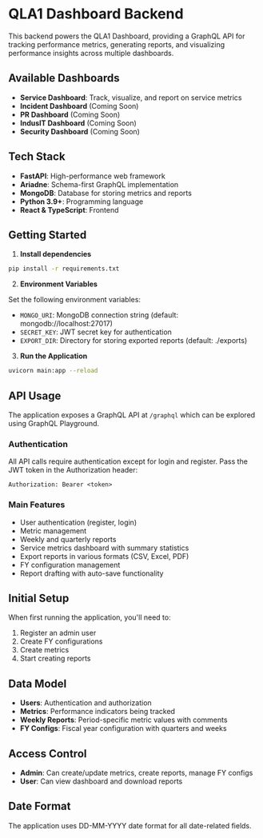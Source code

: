 
# QLA1 Dashboard Backend

This backend powers the QLA1 Dashboard, providing a GraphQL API for tracking performance metrics, generating reports, and visualizing performance insights across multiple dashboards.

## Available Dashboards

- **Service Dashboard**: Track, visualize, and report on service metrics
- **Incident Dashboard** (Coming Soon)
- **PR Dashboard** (Coming Soon)
- **IndusIT Dashboard** (Coming Soon)
- **Security Dashboard** (Coming Soon)

## Tech Stack

- **FastAPI**: High-performance web framework
- **Ariadne**: Schema-first GraphQL implementation
- **MongoDB**: Database for storing metrics and reports
- **Python 3.9+**: Programming language
- **React & TypeScript**: Frontend

## Getting Started

1. **Install dependencies**

```bash
pip install -r requirements.txt
```

2. **Environment Variables**

Set the following environment variables:

- `MONGO_URI`: MongoDB connection string (default: mongodb://localhost:27017)
- `SECRET_KEY`: JWT secret key for authentication
- `EXPORT_DIR`: Directory for storing exported reports (default: ./exports)

3. **Run the Application**

```bash
uvicorn main:app --reload
```

## API Usage

The application exposes a GraphQL API at `/graphql` which can be explored using GraphQL Playground.

### Authentication

All API calls require authentication except for login and register. 
Pass the JWT token in the Authorization header:

```
Authorization: Bearer <token>
```

### Main Features

- User authentication (register, login)
- Metric management
- Weekly and quarterly reports
- Service metrics dashboard with summary statistics
- Export reports in various formats (CSV, Excel, PDF)
- FY configuration management
- Report drafting with auto-save functionality

## Initial Setup

When first running the application, you'll need to:

1. Register an admin user
2. Create FY configurations
3. Create metrics
4. Start creating reports

## Data Model

- **Users**: Authentication and authorization
- **Metrics**: Performance indicators being tracked
- **Weekly Reports**: Period-specific metric values with comments
- **FY Configs**: Fiscal year configuration with quarters and weeks

## Access Control

- **Admin**: Can create/update metrics, create reports, manage FY configs
- **User**: Can view dashboard and download reports

## Date Format

The application uses DD-MM-YYYY date format for all date-related fields.
